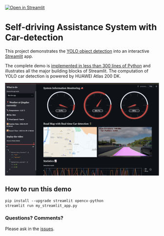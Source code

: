 [![Open in Streamlit](https://static.streamlit.io/badges/streamlit_badge_black_white.svg)](https://share.streamlit.io/streamlit/demo-self-driving)

# Self-driving Assistance System with Car-detection

This project demonstrates the [YOLO object detection](https://pjreddie.com/darknet/yolo) into an interactive [Streamlit](https://streamlit.io) app.

The complete demo is [implemented in less than 300 lines of Python](https://github.com/streamlit/demo-self-driving/blob/master/streamlit_app.py) and illustrates all the major building blocks of Streamlit. The computation of YOLO car detection is powered by HUAWEI Atlas 200 DK.

![Making-of Animation](https://github.com/QitaoZhao/Car-Detection/blob/my-branch/demo_image.png "Making-of Animation")

## How to run this demo
```
pip install --upgrade streamlit opencv-python
streamlit run my_streamlit_app.py
```

### Questions? Comments?

Please ask in the [issues](https://github.com/QitaoZhao/Car-Detection/issues).

